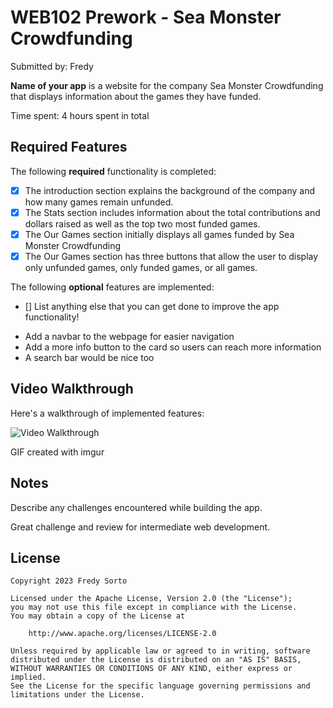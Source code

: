 # WEB102 Prework - Sea Monster Crowdfunding

Submitted by: Fredy

**Name of your app** is a website for the company Sea Monster Crowdfunding that displays information about the games they have funded.

Time spent: 4 hours spent in total

## Required Features

The following **required** functionality is completed:

- [x] The introduction section explains the background of the company and how many games remain unfunded.
- [x] The Stats section includes information about the total contributions and dollars raised as well as the top two most funded games.
- [x] The Our Games section initially displays all games funded by Sea Monster Crowdfunding
- [x] The Our Games section has three buttons that allow the user to display only unfunded games, only funded games, or all games.

The following **optional** features are implemented:

- [] List anything else that you can get done to improve the app functionality!

* Add a navbar to the webpage for easier navigation
* Add a more info button to the card so users can reach more information
* A search bar would be nice too

## Video Walkthrough

Here's a walkthrough of implemented features:

<img src='https://imgur.com/a/v6qRT9h.gif' title='Video Walkthrough' width='' alt='Video Walkthrough' />

<!-- Replace this with whatever GIF tool you used! -->

GIF created with imgur

<!-- Recommended tools:
[Kap](https://getkap.co/) for macOS
[ScreenToGif](https://www.screentogif.com/) for Windows
[peek](https://github.com/phw/peek) for Linux. -->

## Notes

Describe any challenges encountered while building the app.

Great challenge and review for intermediate web development.

## License

    Copyright 2023 Fredy Sorto

    Licensed under the Apache License, Version 2.0 (the "License");
    you may not use this file except in compliance with the License.
    You may obtain a copy of the License at

        http://www.apache.org/licenses/LICENSE-2.0

    Unless required by applicable law or agreed to in writing, software
    distributed under the License is distributed on an "AS IS" BASIS,
    WITHOUT WARRANTIES OR CONDITIONS OF ANY KIND, either express or implied.
    See the License for the specific language governing permissions and
    limitations under the License.
